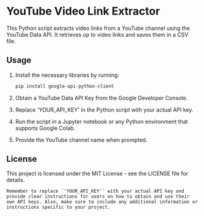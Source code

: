 
# YouTube Video Link Extractor

This Python script extracts video links from a YouTube channel using the YouTube Data API. It retrieves up to video links and saves them in a CSV file.

## Usage

1. Install the necessary libraries by running:

   ```bash
   pip install google-api-python-client


1. Obtain a YouTube Data API Key from the Google Developer Console.

2. Replace 'YOUR_API_KEY' in the Python script with your actual API key.

3. Run the script in a Jupyter notebook or any Python environment that supports Google Colab.

4. Provide the YouTube channel name when prompted.

## License
This project is licensed under the MIT License - see the LICENSE file for details.

```
Remember to replace `'YOUR_API_KEY'` with your actual API key and provide clear instructions for users on how to obtain and use their own API keys. Also, make sure to include any additional information or instructions specific to your project.


